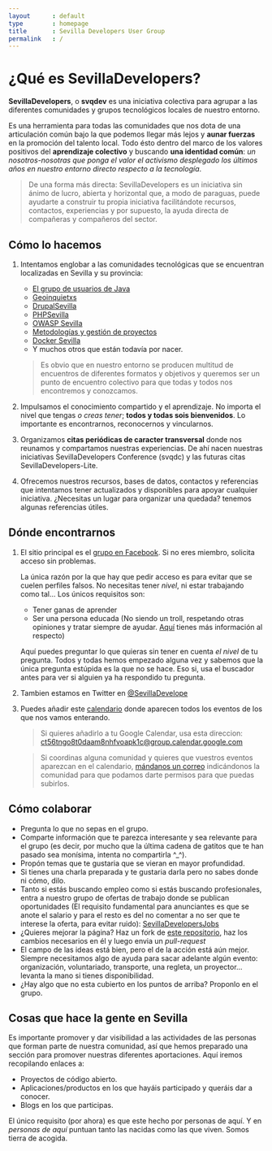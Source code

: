 ```yaml
---
layout      : default
type        : homepage
title       : Sevilla Developers User Group
permalink   : /
---
```


# ¿Qué es SevillaDevelopers?

**SevillaDevelopers**, o **svqdev** es una iniciativa colectiva para agrupar a las diferentes comunidades y grupos tecnológicos locales de nuestro entorno.

Es una herramienta para todas las comunidades que nos dota de una articulación común bajo la que podemos llegar más lejos y **aunar fuerzas** en la promoción del talento local. Todo ésto dentro del marco de los valores positivos del **aprendizaje colectivo** y buscando **una identidad común**: *un nosotros-nosotras que ponga el valor el activismo desplegado los últimos años en nuestro entorno directo respecto a la tecnología*.

> De una forma más directa: SevillaDevelopers es un iniciativa sin ánimo de lucro, abierta y horizontal que, a modo de paraguas, puede ayudarte a construir tu propia iniciativa facilitándote recursos, contactos, experiencias y por supuesto, la ayuda directa de compañeras y compañeros del sector.

## Cómo lo hacemos

1. Intentamos englobar a las comunidades tecnológicas que se encuentran localizadas en Sevilla y su provincia:

    * [El grupo de usuarios de Java](https://www.meetup.com/es/SVQJUG/)
    * [Geoinquietxs](http://geoinquietos.org/grupos/sevilla/)
    * [DrupalSevilla](https://groups.drupal.org/sevilla)
    * [PHPSevilla](https://www.meetup.com/es/PHP-Sevilla/)
    * [OWASP Sevilla](https://www.owasp.org/index.php/Sevilla)
    * [Metodologías y gestión de proyectos](https://www.meetup.com/es-ES/gesprosev/)
    * [Docker Sevilla](https://www.meetup.com/es-ES/Docker-Sevilla/)
    * Y muchos otros que están todavía por nacer.

    > Es obvio que en nuestro entorno se producen multitud de encuentros de diferentes formatos y objetivos y queremos ser un punto de encuentro colectivo para que todas y todos nos encontremos y conozcamos.

1. Impulsamos el conocimiento compartido y el aprendizaje. No importa el nivel que tengas *o creas tener*; **todos y todas sois bienvenidos**. Lo importante es encontrarnos, reconocernos y vincularnos.

1. Organizamos **citas periódicas de caracter transversal** donde nos reunamos y compartamos nuestras experiencias. De ahí nacen nuestras iniciativas SevillaDevelopers Conference (svqdc) y las futuras citas SevillaDevelopers-Lite.

1. Ofrecemos nuestros recursos, bases de datos, contactos y referencias que intentamos tener actualizados y disponibles para apoyar cualquier iniciativa. ¿Necesitas un lugar para organizar una quedada? tenemos algunas referencias útiles.

## Dónde encontrarnos

1. El sitio principal es el [grupo en Facebook](https://www.facebook.com/groups/sevilladevelopers/). Si no eres miembro, solicita acceso sin problemas.

    La única razón por la que hay que pedir acceso es para evitar que se cuelen perfiles falsos. No necesitas tener *nivel*, ni estar trabajando como tal... Los únicos requisitos son:
    * Tener ganas de aprender
    * Ser una persona educada (No siendo un troll, respetando otras opiniones y tratar siempre de ayudar. [Aquí](http://berlincodeofconduct.org/es/) tienes más información al respecto)

    Aquí puedes preguntar lo que quieras sin tener en cuenta *el nivel* de tu pregunta. Todos y todas hemos empezado alguna vez y sabemos que la única pregunta estúpida es la que no se hace. Eso si, usa el buscador antes para ver si alguien ya ha respondido tu pregunta.

1. Tambien estamos en Twitter en [@SevillaDevelope](https://twitter.com/SevillaDevelope)

1. Puedes añadir este [calendario](https://calendar.google.com/calendar/embed?src=ct56tngo8t0daam8nhfvoapk1c@group.calendar.google.com&ctz=Europe/Madrid) donde aparecen todos los eventos de los que nos vamos enterando.
    > Si quieres añadirlo a tu Google Calendar, usa esta direccion: ct56tngo8t0daam8nhfvoapk1c@group.calendar.google.com

    > Si coordinas alguna comunidad y quieres que vuestros eventos aparezcan en el calendario, [mándanos un correo](mailto://contacto@sevilladevelopers.com) indicándonos la comunidad para que podamos darte permisos para que puedas subirlos.

## Cómo colaborar

* Pregunta lo que no sepas en el grupo.
* Comparte información que te parezca interesante y sea relevante para el grupo (es decir, por mucho que la última cadena de gatitos que te han pasado sea monísima, intenta no compartirla ^_^).
* Propón temas que te gustaria que se vieran en mayor profundidad.
* Si tienes una charla preparada y te gustaria darla pero no sabes donde ni cómo, dilo.
* Tanto si estás buscando empleo como si estás buscando profesionales, entra a nuestro grupo de ofertas de trabajo donde se publican oportunidades (El requisito fundamental para anunciantes es que se anote el salario y para el resto es del no comentar a no ser que te interese la oferta, para evitar ruido): [SevillaDevelopersJobs](https://www.facebook.com/groups/SevillaDevelopersJobs/)
* ¿Quieres mejorar la página? Haz un fork de [este repositorio](https://github.com/SevillaDevelopers/sevilladevelopers.github.io), haz los cambios necesarios en él y luego envia un *pull-request*
* El campo de las ideas está bien, pero el de la acción está aún mejor. Siempre necesitamos algo de ayuda para sacar adelante algún evento: organización, voluntariado, transporte, una regleta, un proyector... levanta la mano si tienes disponibilidad.
* ¿Hay algo que no esta cubierto en los puntos de arriba? Proponlo en el grupo.

## Cosas que hace la gente en Sevilla

Es importante promover y dar visibilidad a las actividades de las personas que forman parte de nuestra comunidad, así que hemos preparado una sección para promover nuestras diferentes aportaciones. Aquí iremos recopilando enlaces a:

* Proyectos de código abierto.
* Aplicaciones/productos en los que hayáis participado y queráis dar a conocer.
* Blogs en los que participas.

El único requisito (por ahora) es que este hecho por personas de aquí. Y en *personas de aquí* puntuan tanto las nacidas como las que viven. Somos tierra de acogida.

